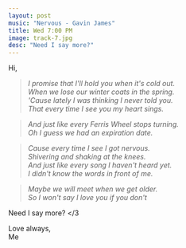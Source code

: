 ```yaml
---
layout: post
music: "Nervous - Gavin James"
title: Wed 7:00 PM
image: track-7.jpg
desc: "Need I say more?"
---
```


Hi,

> *I promise that I'll hold you when it's cold out.*    
> *When we lose our winter coats in the spring.*    
> *'Cause lately I was thinking I never told you.*    
> *That every time I see you my heart sings.*

> *And just like every Ferris Wheel stops turning.*    
> *Oh I guess we had an expiration date.*

> *Cause every time I see I got nervous.*    
> *Shivering and shaking at the knees.*    
> *And just like every song I haven't heard yet.*    
> *I didn't know the words in front of me.*

> *Maybe we will meet when we get older.*    
> *So I won't say I love you if you don't*

Need I say more? </3

Love always,    
Me
